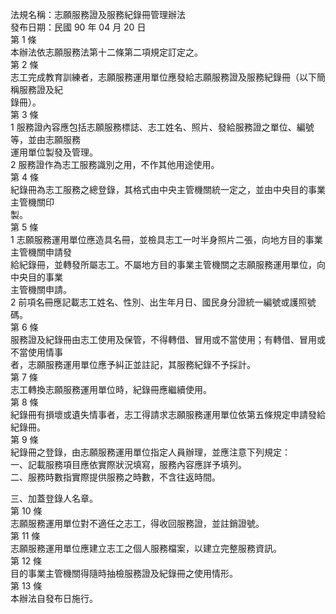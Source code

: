 法規名稱：志願服務證及服務紀錄冊管理辦法  
發布日期：民國 90 年 04 月 20 日  
第 1 條  
本辦法依志願服務法第十二條第二項規定訂定之。  
第 2 條  
志工完成教育訓練者，志願服務運用單位應發給志願服務證及服務紀錄冊（以下簡稱服務證及紀  
錄冊）。  
第 3 條  
1 服務證內容應包括志願服務標誌、志工姓名、照片、發給服務證之單位、編號等，並由志願服務  
運用單位製發及管理。  
2 服務證作為志工服務識別之用，不作其他用途使用。  
第 4 條  
紀錄冊為志工服務之總登錄，其格式由中央主管機關統一定之，並由中央目的事業主管機關印  
製。  
第 5 條  
1 志願服務運用單位應造具名冊，並檢具志工一吋半身照片二張，向地方目的事業主管機關申請發  
給紀錄冊，並轉發所屬志工。不屬地方目的事業主管機關之志願服務運用單位，向中央目的事業  
主管機關申請。  
2 前項名冊應記載志工姓名、性別、出生年月日、國民身分證統一編號或護照號碼。  
第 6 條  
服務證及紀錄冊由志工使用及保管，不得轉借、冒用或不當使用；有轉借、冒用或不當使用情事  
者，志願服務運用單位應予糾正並註記，其服務紀錄不予採計。  
第 7 條  
志工轉換志願服務運用單位時，紀錄冊應繼續使用。  
第 8 條  
紀錄冊有損壞或遺失情事者，志工得請求志願服務運用單位依第五條規定申請發給紀錄冊。  
第 9 條  
紀錄冊之登錄，由志願服務運用單位指定人員辦理，並應注意下列規定：  
一、記載服務項目應依實際狀況填寫，服務內容應詳予填列。  
二、服務時數指實際提供服務之時數，不含往返時間。  


三、加蓋登錄人名章。  
第 10 條  
志願服務運用單位對不適任之志工，得收回服務證，並註銷證號。  
第 11 條  
志願服務運用單位應建立志工之個人服務檔案，以建立完整服務資訊。  
第 12 條  
目的事業主管機關得隨時抽檢服務證及紀錄冊之使用情形。  
第 13 條  
本辦法自發布日施行。  


